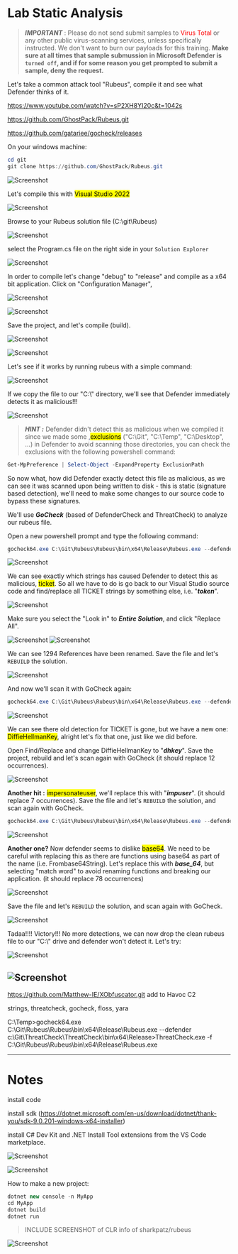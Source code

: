 # Lab Static Analysis

<style>
r { color: Red }
o { color: Orange }
g { color: Green }
</style>

> ***IMPORTANT*** : Please do not send submit samples to <r>Virus Total</r> or any other public virus-scanning services, unless specifically instructed. We don't want to burn our payloads for this training.
> **Make sure at all times that sample submussion in Microsoft Defender is `turned off`, and if for some reason you get prompted to submit a sample, deny the request.**


Let's take a common attack tool "Rubeus", compile it and see what Defender thinks of it.

<https://www.youtube.com/watch?v=sP2XH8YI20c&t=1042s>

<https://github.com/GhostPack/Rubeus.git>

https://github.com/gatariee/gocheck/releases

On your windows machine:

```powershell
cd git
git clone https://github.com/GhostPack/Rubeus.git
```

![Screenshot](./images/rubeus_git.jpg)

Let's compile this with <mark>Visual Studio 2022</mark>

![Screenshot](./images/rubeus_vs.jpg)

Browse to your Rubeus solution file (C:\git\Rubeus)

![Screenshot](./images/rubeus_sln.jpg)

select the Program.cs file on the right side in your `Solution Explorer`

![Screenshot](./images/rubeus_prg.jpg)

In order to compile let's change "debug" to "release" and compile as a x64 bit application. Click on "Configuration Manager", 

![Screenshot](./images/rubeus_config.jpg)

![Screenshot](./images/rubeus_x64.jpg)

Save the project, and let's compile (build).

![Screenshot](./images/rubeus_build.jpg)

![Screenshot](./images/rubeus_output.jpg)

Let's see if it works by running rubeus with a simple command:

![Screenshot](./images/rubeus_logon.jpg)

If we copy the file to our "C:\\" directory, we'll see that Defender immediately detects it as malicious!!!

![Screenshot](./images/rubeus_detected.jpg)

> ***HINT :*** Defender didn't detect this as malicious when we compiled it since we made some ,<mark>exclusions</mark> ("C:\Git", "C:\Temp", "C:\Desktop", ...) in Defender to avoid scanning those directories, you can check the exclusions with the following powershell command:

```powershell
Get-MpPreference | Select-Object -ExpandProperty ExclusionPath
```

So now what, how did Defender exactly detect this file as malicious, as we can see it was scanned upon being written to disk - this is static (signature based detection), we'll need to make some changes to our source code to bypass these signatures.

We'll use ***GoCheck*** (based of DefenderCheck and ThreatCheck) to analyze our rubeus file.

Open a new powershell prompt and type the following command:

```powershell
gocheck64.exe C:\Git\Rubeus\Rubeus\bin\x64\Release\Rubeus.exe --defender
```

![Screenshot](./images/rubeus_gocheck_token.jpg)

We can see exactly which strings has caused Defender to detect this as malicious, <mark>ticket</mark>. So all we have to do is go back to our Visual Studio source code and find/replace all TICKET strings by something else, i.e. "***token***".

![Screenshot](./images/rubeus_replace.jpg)

Make sure you select the "Look in" to ***Entire Solution***, and click "Replace All".

![Screenshot](./images/rubeus_replace_ticket.jpg)
![Screenshot](./images/rubeus_replaced_ticket.jpg)

We can see 1294 References have been renamed. Save the file and let's `REBUILD` the solution. 

![Screenshot](./images/rubeus_rebuild_token.jpg)

And now we'll scan it with GoCheck again:

```powershell
gocheck64.exe C:\Git\Rubeus\Rubeus\bin\x64\Release\Rubeus.exe --defender
```

![Screenshot](./images/rubeus_gocheck_tokenfixed.jpg)

We can see there old detection for TICKET is gone, but we have a new one: <mark>DiffieHellmanKey</mark>, alright let's fix that one, just like we did before.

Open Find/Replace and change DiffieHellmanKey to "***dhkey***". Save the project, rebuild and let's scan again with GoCheck (it should replace 12 occurrences).

![Screenshot](./images/rubeus_gocheck_impuser.jpg)

**Another hit :** <mark>impersonateuser</mark>,  we'll replace this with "***impuser***". (it should replace 7 occurrences). Save the file and let's `REBUILD` the solution, and scan again with GoCheck.

```powershell
gocheck64.exe C:\Git\Rubeus\Rubeus\bin\x64\Release\Rubeus.exe --defender
```

![Screenshot](./images/rubeus_gocheck_b64.jpg)

**Another one?** Now defender seems to dislike <mark>base64</mark>. We need to be careful with replacing this as there are functions using base64 as part of the name (i.e. Frombase64String). Let's replace this with ***base_64***, but selecting "match word" to avoid renaming functions and breaking our application. (it should replace 78 occurrences)

![Screenshot](./images/rubeus_b64.jpg)

Save the file and let's `REBUILD` the solution, and scan again with GoCheck.

![Screenshot](./images/rubeus_gocheck_clean.jpg)

Tadaa!!!! Victory!!! No more detections, we can now drop the clean rubeus file to our "C:\\" drive and defender won't detect it. Let's try:

![Screenshot](./images/rubeus_defenderscan.jpg)

![Screenshot](./images/rubeus_defender_clean.jpg)
------

https://github.com/Matthew-IE/XObfuscator.git
add to Havoc C2





strings, threatcheck, gocheck, floss, yara

C:\Temp>gocheck64.exe C:\Git\Rubeus\Rubeus\bin\x64\Release\Rubeus.exe --defender
c:\Git\ThreatCheck\ThreatCheck\bin\x64\Release>ThreatCheck.exe -f C:\Git\Rubeus\Rubeus\bin\x64\Release\Rubeus.exe



-----
# Notes
install code 

install sdk (<https://dotnet.microsoft.com/en-us/download/dotnet/thank-you/sdk-9.0.201-windows-x64-installer>)

install C# Dev Kit and .NET Install Tool extensions from the VS Code marketplace.

![Screenshot](./images/code_csharpdev.jpg)

![Screenshot](./images/code_csharinstalltool.jpg)

How to make a new project:

```csharp
dotnet new console -n MyApp
cd MyApp
dotnet build
dotnet run
```

> INCLUDE SCREENSHOT of CLR info of sharkpatz/rubeus
>
![Screenshot](./images/sharpkatz_clr.jpg)
